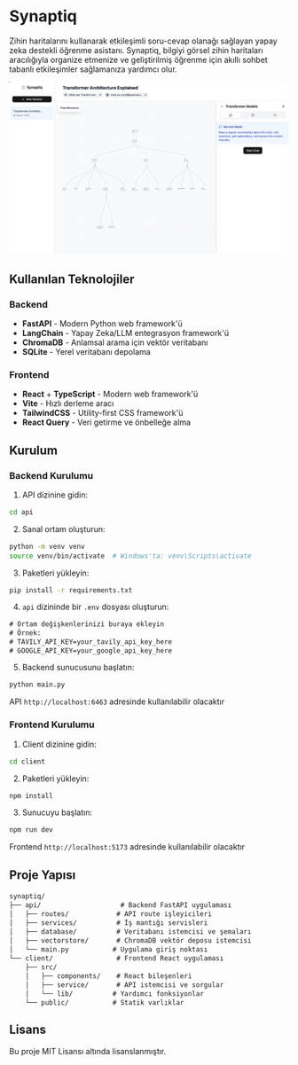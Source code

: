 # Synaptiq

Zihin haritalarını kullanarak etkileşimli soru-cevap olanağı sağlayan yapay zeka destekli öğrenme asistanı. Synaptiq, bilgiyi görsel zihin haritaları aracılığıyla organize etmenize ve geliştirilmiş öğrenme için akıllı sohbet tabanlı etkileşimler sağlamanıza yardımcı olur.

![Synaptiq](images/screenshot-1.png)

## Kullanılan Teknolojiler

### Backend
- **FastAPI** - Modern Python web framework'ü
- **LangChain** - Yapay Zeka/LLM entegrasyon framework'ü
- **ChromaDB** - Anlamsal arama için vektör veritabanı
- **SQLite** - Yerel veritabanı depolama

### Frontend
- **React** + **TypeScript** - Modern web framework'ü
- **Vite** - Hızlı derleme aracı
- **TailwindCSS** - Utility-first CSS framework'ü
- **React Query** - Veri getirme ve önbelleğe alma

## Kurulum

### Backend Kurulumu

1. API dizinine gidin:
```bash
cd api
```

2. Sanal ortam oluşturun:
```bash
python -m venv venv
source venv/bin/activate  # Windows'ta: venv\Scripts\activate
```

3. Paketleri yükleyin:
```bash
pip install -r requirements.txt
```

4. `api` dizininde bir `.env` dosyası oluşturun:
```env
# Ortam değişkenlerinizi buraya ekleyin
# Örnek:
# TAVILY_API_KEY=your_tavily_api_key_here
# GOOGLE_API_KEY=your_google_api_key_here
```

5. Backend sunucusunu başlatın:
```bash
python main.py
```

API `http://localhost:6463` adresinde kullanılabilir olacaktır

### Frontend Kurulumu

1. Client dizinine gidin:
```bash
cd client
```

2. Paketleri yükleyin:
```bash
npm install
```

3. Sunucuyu başlatın:
```bash
npm run dev
```

Frontend `http://localhost:5173` adresinde kullanılabilir olacaktır

## Proje Yapısı

```
synaptiq/
├── api/                    # Backend FastAPI uygulaması
│   ├── routes/            # API route işleyicileri
│   ├── services/          # İş mantığı servisleri
│   ├── database/          # Veritabanı istemcisi ve şemaları
│   ├── vectorstore/       # ChromaDB vektör deposu istemcisi
│   └── main.py           # Uygulama giriş noktası
└── client/                # Frontend React uygulaması
    ├── src/
    │   ├── components/    # React bileşenleri
    │   ├── service/       # API istemcisi ve sorgular
    │   └── lib/          # Yardımcı fonksiyonlar
    └── public/           # Statik varlıklar
```

## Lisans

Bu proje MIT Lisansı altında lisanslanmıştır.
